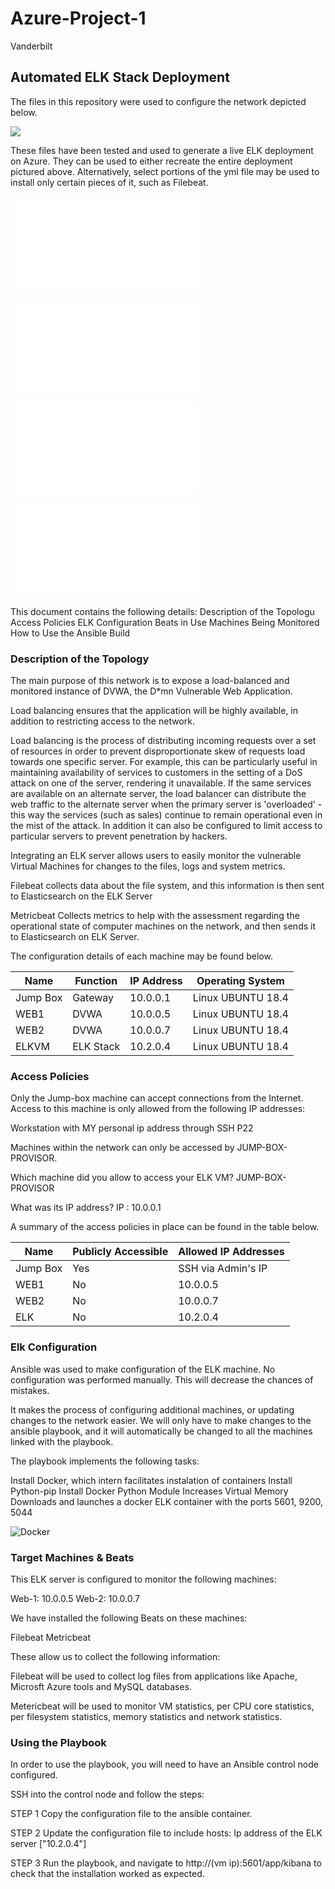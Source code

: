 # Azure-Project-1
Vanderbilt
## Automated ELK Stack Deployment

The files in this repository were used to configure the network depicted below.

![](Diagrams/Azure%20Lab%20Diagram.png)

These files have been tested and used to generate a live ELK deployment on Azure. They can be used to either recreate the entire deployment pictured above. Alternatively, select portions of the yml file may be used to install only certain pieces of it, such as Filebeat.

![ansible.yml](ansible.yml.TXT)

![ansibleinstall-elk.yml.TXT](ansibleinstall-elk.yml.TXT)

![metricbeat-playbook.TXT](metricbeat-playbook.TXT)

![filebeat-playbook.yml.TXT](filebeat-playbook.yml.TXT)

This document contains the following details:
Description of the Topologu
Access Policies
ELK Configuration
Beats in Use
Machines Being Monitored
How to Use the Ansible Build
### Description of the Topology

The main purpose of this network is to expose a load-balanced and monitored instance of DVWA, the D*mn Vulnerable Web Application.

Load balancing ensures that the application will be highly available, in addition to restricting access to the network.

Load balancing is the process of distributing incoming requests over a set of resources in order to prevent disproportionate skew of requests load towards one specific server. For example, this can be particularly useful in maintaining availability of services to customers in the setting of a DoS attack on one of the server, rendering it unavailable. If the same services are available on an alternate server, the load balancer can distribute the web traffic to the alternate server when the primary server is 'overloaded' - this way the services (such as sales) continue to remain operational even in the mist of the attack. In addition it can also be configured to limit access to particular servers to prevent penetration by hackers.

Integrating an ELK server allows users to easily monitor the vulnerable Virtual Machines for changes to the files, logs and system metrics.

Filebeat collects data about the file system, and this information is then sent to Elasticsearch on the ELK Server

Metricbeat Collects metrics to help with the assessment regarding the operational state of computer machines on the network, and then sends it to Elasticsearch on ELK Server. 

The configuration details of each machine may be found below.

| Name     | Function | IP Address | Operating System |
|----------|----------|------------|------------------|
| Jump Box | Gateway  | 10.0.0.1   | Linux UBUNTU 18.4           |
| WEB1     | DVWA     | 10.0.0.5   | Linux UBUNTU 18.4|
| WEB2     | DVWA     | 10.0.0.7   | Linux UBUNTU 18.4|
| ELKVM    | ELK Stack| 10.2.0.4   | Linux UBUNTU 18.4|

### Access Policies

Only the Jump-box machine can accept connections from the Internet. Access to this machine is only allowed from the following IP addresses:

Workstation with MY personal ip address through SSH P22

Machines within the network can only be accessed by JUMP-BOX-PROVISOR.

Which machine did you allow to access your ELK VM?
JUMP-BOX-PROVISOR

What was its IP address?
IP : 10.0.0.1

A summary of the access policies in place can be found in the table below.

| Name     | Publicly Accessible | Allowed IP Addresses |
|----------|---------------------|----------------------|
| Jump Box | Yes                 | SSH via Admin's IP   |
| WEB1     | No                  | 10.0.0.5             |
| WEB2     | No                  | 10.0.0.7             |
| ELK      | No                  | 10.2.0.4             |

### Elk Configuration

Ansible was used to make configuration of the ELK machine. No configuration was performed manually. This will decrease the chances of mistakes.

It makes the process of configuring additional machines, or updating changes to the network easier. We will only have to make changes to the ansible playbook, and it will automatically be changed to all the machines linked with the playbook.

The playbook implements the following tasks:

Install Docker, which intern facilitates instalation of containers
Install Python-pip
Install Docker Python Module
Increases Virtual Memory
Downloads and launches a docker ELK container with the ports 5601, 9200, 5044


![Docker](Diagrams/Docker%20Image.jpg)

### Target Machines & Beats
This ELK server is configured to monitor the following machines:

Web-1: 10.0.0.5
Web-2: 10.0.0.7

We have installed the following Beats on these machines:

Filebeat
Metricbeat

These allow us to collect the following information:

Filebeat will be used to collect log files from applications like Apache, Microsft Azure tools and MySQL databases.

Metericbeat will be used to monitor VM statistics, per CPU core statistics, per filesystem statistics, memory statistics and network statistics.

### Using the Playbook
In order to use the playbook, you will need to have an Ansible control node configured. 

SSH into the control node and follow the steps:

STEP 1 Copy the configuration file to the ansible container.

STEP 2 Update the configuration file to include hosts: Ip address of the ELK server ["10.2.0.4"]

STEP 3 Run the playbook, and navigate to http://(vm ip):5601/app/kibana to check that the installation worked as expected.

